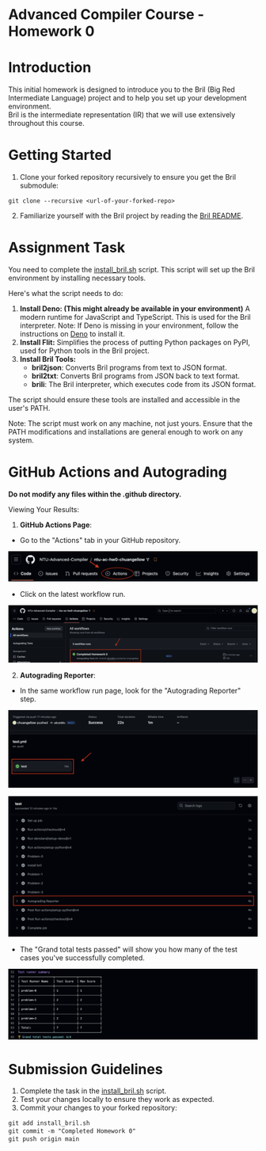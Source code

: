 Advanced Compiler Course - Homework 0
=======

# Introduction
This initial homework is designed to introduce you to the Bril (Big Red Intermediate Language) project and to help you set up your development environment.  
Bril is the intermediate representation (IR) that we will use extensively throughout this course.

# Getting Started

1. Clone your forked repository recursively to ensure you get the Bril submodule:

```=sh
git clone --recursive <url-of-your-forked-repo>
```

2. Familiarize yourself with the Bril project by reading the [Bril README](https://github.com/sampsyo/bril/blob/4029dd7b6440074bc4dd5557022848ef378f978a/README.md).

# Assignment Task

You need to complete the [install_bril.sh](install_bril.sh) script. This script will set up the Bril environment by installing necessary tools.

Here's what the script needs to do:

1. **Install Deno: (This might already be available in your environment)** 
   A modern runtime for JavaScript and TypeScript. This is used for the Bril interpreter.
   Note: If Deno is missing in your environment, follow the instructions on [Deno](https://deno.com/) to install it.
2. **Install Flit:**
   Simplifies the process of putting Python packages on PyPI, used for Python tools in the Bril project.
3. **Install Bril Tools:**
   - **bril2json**: Converts Bril programs from text to JSON format.
   - **bril2txt**: Converts Bril programs from JSON back to text format.
   - **brili**: The Bril interpreter, which executes code from its JSON format.

The script should ensure these tools are installed and accessible in the user's PATH.

Note: The script must work on any machine, not just yours. Ensure that the PATH modifications and installations are general enough to work on any system.

# GitHub Actions and Autograding

**Do not modify any files within the .github directory.**
  
Viewing Your Results:
1. **GitHub Actions Page**:
- Go to the "Actions" tab in your GitHub repository.
  
![action button](./images/action_button.png)
- Click on the latest workflow run.

![Latest Workflow](./images/latest_workflow.png)

2. **Autograding Reporter**:
- In the same workflow run page, look for the "Autograding Reporter" step.

![Test yml](./images/test.png)

![AutoGrader](./images/Autograder.png)

- The "Grand total tests passed" will show you how many of the test cases you've successfully completed.

![Grade](./images/Grades.png)

# Submission Guidelines

1. Complete the task in the [install_bril.sh](install_bril.sh) script.
2. Test your changes locally to ensure they work as expected.
3. Commit your changes to your forked repository:

```=sh
git add install_bril.sh
git commit -m "Completed Homework 0"
git push origin main
```